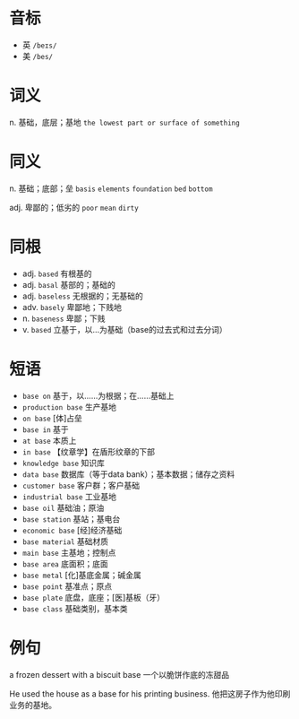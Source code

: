 # 音标

- 英 `/beɪs/`
- 美 `/bes/`

# 词义

n. 基础，底层；基地
`the lowest part or surface of something`

# 同义

n. 基础；底部；垒
`basis` `elements` `foundation` `bed` `bottom`

adj. 卑鄙的；低劣的
`poor` `mean` `dirty`

# 同根

- adj. `based` 有根基的
- adj. `basal` 基部的；基础的
- adj. `baseless` 无根据的；无基础的
- adv. `basely` 卑鄙地；下贱地
- n. `baseness` 卑鄙；下贱
- v. `based` 立基于，以…为基础（base的过去式和过去分词）

# 短语

- `base on` 基于，以……为根据；在……基础上
- `production base` 生产基地
- `on base` [体]占垒
- `base in` 基于
- `at base` 本质上
- `in base` 【纹章学】在盾形纹章的下部
- `knowledge base` 知识库
- `data base` 数据库（等于data bank）；基本数据；储存之资料
- `customer base` 客户群；客户基础
- `industrial base` 工业基地
- `base oil` 基础油；原油
- `base station` 基站；基电台
- `economic base` [经]经济基础
- `base material` 基础材质
- `main base` 主基地；控制点
- `base area` 底面积；底面
- `base metal` [化]基底金属；碱金属
- `base point` 基准点；原点
- `base plate` 底盘，底座；[医]基板（牙）
- `base class` 基础类别，基本类

# 例句

a frozen dessert with a biscuit base
一个以脆饼作底的冻甜品

He used the house as a base for his printing business.
他把这房子作为他印刷业务的基地。


